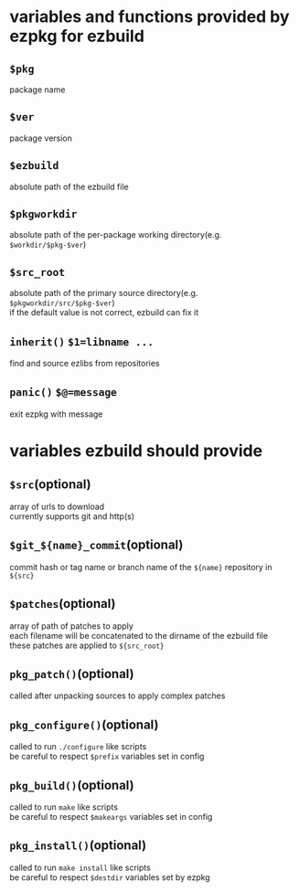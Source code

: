 # variables and functions provided by ezpkg for ezbuild
## `$pkg`
package name
## `$ver`
package version
## `$ezbuild`
absolute path of the ezbuild file
## `$pkgworkdir`
absolute path of the per-package working directory(e.g. `$workdir/$pkg-$ver`)
## `$src_root`
absolute path of the primary source directory(e.g. `$pkgworkdir/src/$pkg-$ver`)  
if the default value is not correct, ezbuild can fix it
## `inherit()` `$1=libname ...`
find and source ezlibs from repositories
## `panic()` `$@=message`
exit ezpkg with message

# variables ezbuild should provide
## `$src`(optional)
array of urls to download  
currently supports git and http(s)
## `$git_${name}_commit`(optional)
commit hash or tag name or branch name of the `${name}` repository in `${src}`
## `$patches`(optional)
array of path of patches to apply  
each filename will be concatenated to the dirname of the ezbuild file  
these patches are applied to `${src_root}`
## `pkg_patch()`(optional)
called after unpacking sources to apply complex patches
## `pkg_configure()`(optional)
called to run `./configure` like scripts  
be careful to respect `$prefix` variables set in config
## `pkg_build()`(optional)
called to run `make` like scripts  
be careful to respect `$makeargs` variables set in config
## `pkg_install()`(optional)
called to run `make install` like scripts  
be careful to respect `$destdir` variables set by ezpkg
